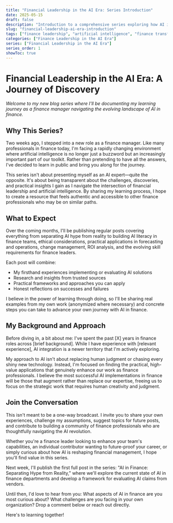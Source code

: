 ```yaml
---
title: "Financial Leadership in the AI Era: Series Introduction"
date: 2025-05-15
draft: false
description: "Introduction to a comprehensive series exploring how AI is transforming finance leadership and providing practical guidance for finance professionals."
slug: "financial-leadership-ai-era-introduction"
tags: ["finance leadership", "artificial intelligence", "finance transformation", "series introduction"]
categories: ["Finance Leadership in the AI Era"]
series: ["Financial Leadership in the AI Era"]
series_order: 1
showToc: true
---
```


# Financial Leadership in the AI Era: A Journey of Discovery

*Welcome to my new blog series where I'll be documenting my learning journey as a finance manager navigating the evolving landscape of AI in finance.*

## Why This Series?

Two weeks ago, I stepped into a new role as a finance manager. Like many professionals in finance today, I'm facing a rapidly changing environment where artificial intelligence is no longer just a buzzword but an increasingly important part of our toolkit. Rather than pretending to have all the answers, I've decided to learn in public and bring you along for the journey.

This series isn't about presenting myself as an AI expert—quite the opposite. It's about being transparent about the challenges, discoveries, and practical insights I gain as I navigate the intersection of financial leadership and artificial intelligence. By sharing my learning process, I hope to create a resource that feels authentic and accessible to other finance professionals who may be on similar paths.

## What to Expect

Over the coming months, I'll be publishing regular posts covering everything from separating AI hype from reality to building AI literacy in finance teams, ethical considerations, practical applications in forecasting and operations, change management, ROI analysis, and the evolving skill requirements for finance leaders.

Each post will combine:
- My firsthand experiences implementing or evaluating AI solutions
- Research and insights from trusted sources
- Practical frameworks and approaches you can apply
- Honest reflections on successes and failures

I believe in the power of learning through doing, so I'll be sharing real examples from my own work (anonymized where necessary) and concrete steps you can take to advance your own journey with AI in finance.

## My Background and Approach

Before diving in, a bit about me: I've spent the past [X] years in finance roles across [brief background]. While I have experience with [relevant experience], AI integration is a newer territory that I'm actively exploring.

My approach to AI isn't about replacing human judgment or chasing every shiny new technology. Instead, I'm focused on finding the practical, high-value applications that genuinely enhance our work as finance professionals. I believe the most successful AI implementations in finance will be those that augment rather than replace our expertise, freeing us to focus on the strategic work that requires human creativity and judgment.

## Join the Conversation

This isn't meant to be a one-way broadcast. I invite you to share your own experiences, challenge my assumptions, suggest topics for future posts, and contribute to building a community of finance professionals who are thoughtfully navigating the AI revolution.

Whether you're a finance leader looking to enhance your team's capabilities, an individual contributor wanting to future-proof your career, or simply curious about how AI is reshaping financial management, I hope you'll find value in this series.

Next week, I'll publish the first full post in the series: "AI in Finance: Separating Hype from Reality," where we'll explore the current state of AI in finance departments and develop a framework for evaluating AI claims from vendors.

Until then, I'd love to hear from you: What aspects of AI in finance are you most curious about? What challenges are you facing in your own organization? Drop a comment below or reach out directly.

Here's to learning together!